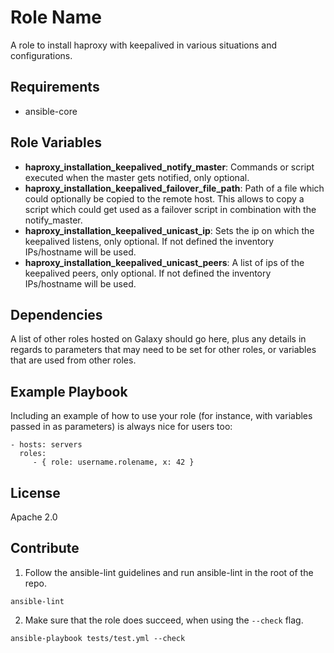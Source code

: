 # Role Name

A role to install haproxy with keepalived in various situations and configurations.

## Requirements

- ansible-core

## Role Variables

- **haproxy_installation_keepalived_notify_master**: Commands or script executed when the master gets notified, only optional.
- **haproxy_installation_keepalived_failover_file_path**: Path of a file which could optionally be copied to the remote host. This allows to copy a script which could get used as a failover script in combination with the notify_master.
- **haproxy_installation_keepalived_unicast_ip**: Sets the ip on which the keepalived listens, only optional. If not defined the inventory IPs/hostname will be used.
- **haproxy_installation_keepalived_unicast_peers**: A list of ips of the keepalived peers, only optional. If not defined the inventory IPs/hostname will be used.

## Dependencies

A list of other roles hosted on Galaxy should go here, plus any details in regards to parameters that may need to be set for other roles, or variables that are used from other roles.

## Example Playbook

Including an example of how to use your role (for instance, with variables passed in as parameters) is always nice for users too:

    - hosts: servers
      roles:
         - { role: username.rolename, x: 42 }

## License

Apache 2.0

## Contribute

1. Follow the ansible-lint guidelines and run ansible-lint in the root of the repo.

```shell
ansible-lint
```

2. Make sure that the role does succeed, when using the `--check` flag.

```shell
ansible-playbook tests/test.yml --check
```

